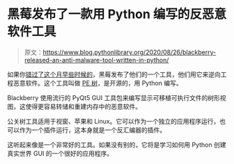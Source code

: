 # 黑莓发布了一款用 Python 编写的反恶意软件工具

> 原文：<https://www.blog.pythonlibrary.org/2020/08/26/blackberry-released-an-anti-malware-tool-written-in-python/>

如果你[错过了这个月早些时候的](https://www.techrepublic.com/article/blackberry-launches-free-tool-for-reverse-engineering-to-fight-cybersecurity-attacks/)，黑莓发布了他们的一个工具，他们用它来逆向工程恶意软件。这个工具叫做 [PE 树](https://github.com/blackberry/pe_tree)，是开源的，用 Python 编写。

Blackberry 使用流行的 PyQt5 GUI 工具包来编写显示可移植可执行文件的树形视图，这使得更容易转储和重建内存中的恶意软件。

公关树工具适用于视窗、苹果和 Linux。它可以作为一个独立的应用程序运行，也可以作为一个插件运行，这本身就是一个反汇编器的插件。

这听起来像是一个非常好的工具。如果没有别的，它将是学习如何用 Python 创建真实世界 GUI 的一个很好的应用程序。